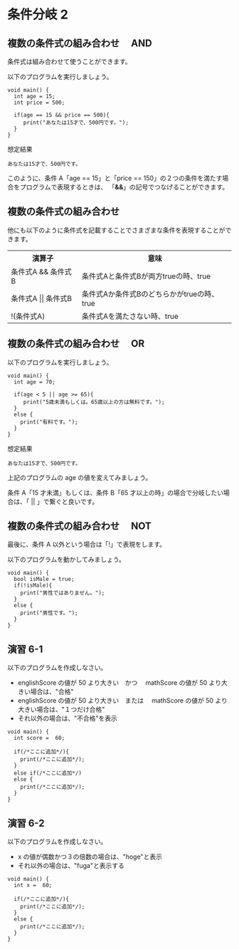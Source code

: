 # 条件分岐 2

## 複数の条件式の組み合わせ　 AND

条件式は組み合わせて使うことができます。

以下のプログラムを実行しましょう。

```
void main() {
  int age = 15;
  int price = 500;

  if(age == 15 && price == 500){
     print("あなたは15才で、500円です。");
  }
}
```

想定結果

```
あなたは15才で、500円です。
```

このように、条件 A「age == 15」と「price == 150」の２つの条件を満たす場合をプログラムで表現するときは、
「**&&**」の記号でつなげることができます。

## 複数の条件式の組み合わせ　

他にも以下のように条件式を記載することでさまざまな条件を表現することができます。

<table>
<tbody><tr><th>演算子</th><th>意味</th></tr>
<tr><td>条件式A &amp;&amp; 条件式B</td><td>条件式Aと条件式Bが両方trueの時、true</td></tr>
<tr><td>条件式A || 条件式B</td><td>条件式Aか条件式Bのどちらかがtrueの時、true</td></tr>
<tr><td>!(条件式A)</td><td>条件式Aを満たさない時、true</td></tr>
</tbody></table>

## 複数の条件式の組み合わせ　 OR

以下のプログラムを実行しましょう。

```
void main() {
  int age = 70;

  if(age < 5 || age >= 65){
     print("5歳未満もしくは。65歳以上の方は無料です。");
  }
  else {
    print("有料です。");
  }
}
```

想定結果

```
あなたは15才で、500円です。
```

上記のプログラムの age の値を変えてみましょう。

条件 A「15 才未満」もしくは、条件 B「65 才以上の時」の場合で分岐したい場合は、「 || 」で繋ぐと良いです。

## 複数の条件式の組み合わせ　 NOT

最後に、条件 A 以外という場合は「!」で表現をします。

以下のプログラムを動かしてみましょう。

```
void main() {
  bool isMale = true;
  if(!isMale){
    print("男性ではありません。");
  }
  else {
    print("男性です。");
  }
}
```

## 演習 6-1

以下のプログラムを作成しなさい。

- englishScore の値が 50 より大きい　かつ　 mathScore の値が 50 より大きい場合は、"合格"
- englishScore の値が 50 より大きい　または　 mathScore の値が 50 より大きい場合は、"１つだけ合格"
- それ以外の場合は、"不合格"を表示

```
void main() {
  int score =  60;

  if(/*ここに追加*/){
    print(/*ここに追加*/);
  }
  else if(/*ここに追加*/)
  else {
    print(/*ここに追加*/);
  }
}
```

## 演習 6-2

以下のプログラムを作成しなさい。

- x の値が偶数かつ３の倍数の場合は、"hoge"と表示
- それ以外の場合は、"fuga"と表示する

```
void main() {
  int x =  60;

  if(/*ここに追加*/){
    print(/*ここに追加*/);
  }
  else {
    print(/*ここに追加*/);
  }
}
```
